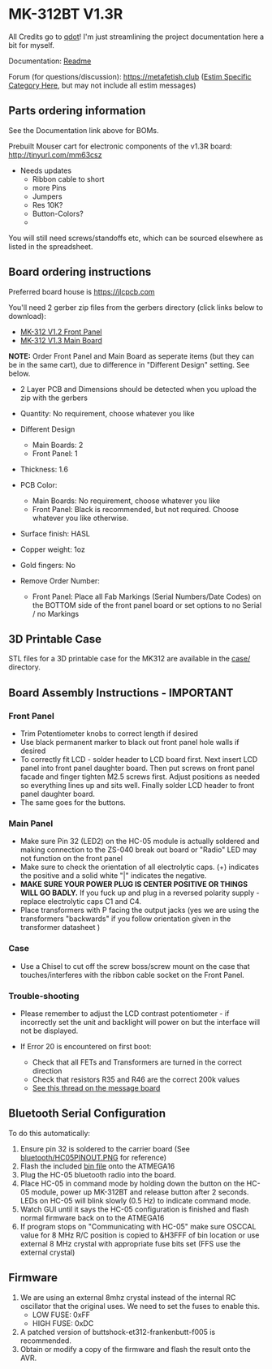 # MK-312BT V1.3R

All Credits go to [qdot](https://github.com/qdot)! I'm just streamlining the project documentation here a bit for myself.

Documentation: [Readme](https://github.com/gardens-git/mk312-bt/blob/master/boms/MK-312BT_1.3R.xlsx)

Forum (for questions/discussion): https://metafetish.club ([Estim
Specific Category Here](https://metafetish.club/c/estim), but may not
include all estim messages)

## Parts ordering information

See the Documentation link above for BOMs.

Prebuilt Mouser cart for electronic components of the v1.3R board:
http://tinyurl.com/mm63csz 
- Needs updates
  - Ribbon cable to short
  - more Pins
  - Jumpers
  - Res 10K?
  - Button-Colors?
  - 
  
  
You will still need screws/standoffs etc, which can be sourced
elsewhere as listed in the spreadsheet.

## Board ordering instructions

Preferred board house is https://jlcpcb.com

You'll need 2 gerber zip files from the gerbers directory (click links below to download):

- [MK-312 V1.2 Front Panel](https://github.com/buttshock/mk312-bt/blob/master/gerbers/ZIP%20FILES/MK-312BT%20Front%20Panel%20V1.2%20Gerber.zip?raw=true)
- [MK-312 V1.3 Main Board](https://github.com/buttshock/mk312-bt/blob/master/gerbers/ZIP%20FILES/MK-312BT%20Main%20Boards%20V1.3%20Gerber.zip?raw=true)

**NOTE:** Order Front Panel and Main Board as seperate items (but they
can be in the same cart), due to difference in "Different Design"
setting. See below.

- 2 Layer PCB and Dimensions should be detected when you upload the
  zip with the gerbers

- Quantity: No requirement, choose whatever you like
- Different Design 
  - Main Boards: 2
  - Front Panel: 1
- Thickness: 1.6
- PCB Color:
  - Main Boards: No requirement, choose whatever you like
  - Front Panel: Black is recommended, but not required. Choose whatever you like otherwise.
- Surface finish: HASL
- Copper weight: 1oz
- Gold fingers: No

- Remove Order Number:
  - Front Panel: Place all Fab Markings (Serial Numbers/Date Codes) on the BOTTOM side of the front panel board or set options to no Serial / no Markings

## 3D Printable Case

STL files for a 3D printable case for the MK312 are available in the
[case/](https://github.com/gardens-git/mk312-bt/tree/master/case) directory.

## Board Assembly Instructions - IMPORTANT

### Front Panel

- Trim Potentiometer knobs to correct length if desired
- Use black permanent marker to black out front panel hole walls if
  desired
- To correctly fit LCD - solder header to LCD board first. Next
  insert LCD panel into front panel daughter board. Then put screws
  on front panel facade and finger tighten M2.5 screws first. Adjust
  positions as needed so everything lines up and sits well. Finally
  solder LCD header to front panel daughter board.
- The same goes for the buttons. 

### Main Panel

- Make sure Pin 32 (LED2) on the HC-05 module is actually soldered
  and making connection to the ZS-040 break out board or "Radio" LED
  may not function on the front panel
- Make sure to check the orientation of all electrolytic caps. (+)
  indicates the positive and a solid white "|" indicates the negative.
- **MAKE SURE YOUR POWER PLUG IS CENTER POSITIVE OR THINGS WILL GO
  BADLY.** If you fuck up and plug in a reversed polarity supply -
  replace electrolytic caps C1 and C4.
- Place transformers with P facing the output jacks (yes we are
  using the transformers "backwards" if you follow orientation given
  in the transformer datasheet )

### Case

- Use a Chisel to cut off the screw boss/screw mount on the case
  that touches/interferes with the ribbon cable socket on the
  Front Panel.

### Trouble-shooting

- Please remember to adjust the LCD contrast potentiometer - if
  incorrectly set the unit and backlight will power on but the
  interface will not be displayed.

- If Error 20 is encountered on first boot:
  - Check that all FETs and Transformers are turned in the correct direction
  - Check that resistors R35 and R46 are the correct 200k values
  - [See this thread on the message board](https://metafetish.club/t/mk-312bt-failure-20/)

## Bluetooth Serial Configuration

To do this automatically:
1. Ensure pin 32 is soldered to the carrier board (See [bluetooth/HC05PINOUT.PNG](https://github.com/buttshock/mk312-bt/blob/master/bluetooth_conf/HC05PINOUT.png) for reference)
2. Flash the included [bin file](https://github.com/gardens-git/mk312-bt/tree/master/bluetooth_conf) onto the ATMEGA16
3. Plug the HC-05 bluetooth radio into the board.
4. Place HC-05 in command mode by holding down the button on the HC-05
   module, power up MK-312BT and release button after 2 seconds. LEDs
   on HC-05 will blink slowly (0.5 Hz) to indicate command mode.
5. Watch GUI until it says the HC-05 configuration is finished and
   flash normal firmware back on to the ATMEGA16
6. If program stops on "Communicating with HC-05" make sure OSCCAL
   value for 8 MHz R/C position is copied to &H3FFF of bin location or
   use external 8 MHz crystal with appropriate fuse bits set (FFS use
   the external crystal)
   
## Firmware

1. We are using an external 8mhz crystal instead of the internal RC
   oscillator that the original uses. We need to set the fuses to
   enable this. 
   - LOW FUSE: 0xFF 
   - HIGH FUSE: 0xDC
2. A patched version of buttshock-et312-frankenbutt-f005 is
   recommended.
3. Obtain or modify a copy of the firmware and flash the result onto
   the AVR.

